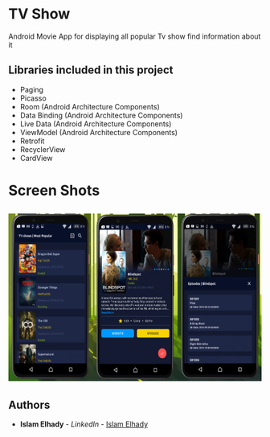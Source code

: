 # TV Show

Android Movie App for displaying all popular Tv show find information about it 

## Libraries included in this project

* Paging
* Picasso
* Room (Android Architecture Components)
* Data Binding (Android Architecture Components)
* Live Data (Android Architecture Components)
* ViewModel (Android Architecture Components)
* Retrofit
* RecyclerView
* CardView

# Screen Shots

## <img src="screenshot.png" >  


## Authors

* **Islam Elhady** - *LinkedIn* - [Islam Elhady](https://www.linkedin.com/in/islamelhady)
